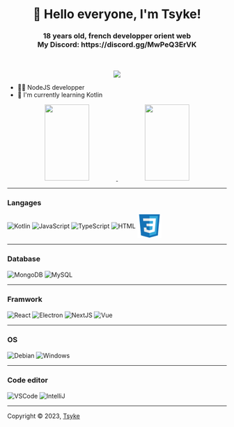 <!-- Links -->
<!-- https://dev.to/envoy_/150-badges-for-github-pnk -->
<!-- https://devicon.dev/ -->
<h1 align="center">👋 Hello everyone, I'm Tsyke!</h1>
<h3 align="center">18 years old, french developper orient web<br>My Discord: https://discord.gg/MwPeQ3ErVK</h3>
<br>

<p align="center">
    <a align="center" href="https://discords.com/bio/p/tsyke_" target="_blank">
        <img align="center" src="https://discord.c99.nl/widget/theme-1/1005778879572615168.png" />
    </a>
</p>

- 👨‍💻 NodeJS developper
- 📝 I'm currently learning Kotlin

<p align="center"></p>
<div align="center">
    <a href="https://github.com/tsyke">
        <img height="175em" width="45%"
            src="https://github-readme-stats.vercel.app/api?username=tsyke&count_private=true&show_icons=true&include_all_commits=true&theme=cobalt&bg_color=000000" />
        <img height="175em" width="45%"
            src="https://github-readme-stats.vercel.app/api/top-langs/?username=tsyke&lang=FR&theme=cobalt&bg_color=000000&langs_count=7" />
    </a>
</div>
<hr>
<h3> Langages </h3>
<div class="flex">
    <img align="center" alt="Kotlin" height="55" width="55"
        src="https://cdn.jsdelivr.net/gh/devicons/devicon/icons/kotlin/kotlin-original.svg">
    <img align="center" alt="JavaScript" height="55" width="55"
        src="https://cdn.jsdelivr.net/gh/devicons/devicon/icons/javascript/javascript-plain.svg">
    <img align="center" alt="TypeScript" height="55" width="55"
        src="https://cdn.jsdelivr.net/gh/devicons/devicon/icons/typescript/typescript-original.svg">
    <img align="center" alt="HTML" height="55" width="55"
        src="https://cdn.jsdelivr.net/gh/devicons/devicon/icons/html5/html5-plain-wordmark.svg">
    <img align="center" alt="CSS" height="55" width="55"
        src="https://raw.githubusercontent.com/devicons/devicon/master/icons/css3/css3-original.svg">
    <hr>
    <h3> Database </h3>
    <img align="center" alt="MongoDB" height="55" width="55"
        src="https://cdn.jsdelivr.net/gh/devicons/devicon/icons/mongodb/mongodb-original-wordmark.svg">
    <img align="center" alt="MySQL" height="55" width="55"
        src="https://cdn.jsdelivr.net/gh/devicons/devicon/icons/mysql/mysql-original.svg">
    <hr>
    <h3> Framwork </h3>
    <img align="center" alt="React" height="55" width="55"
        src="https://cdn.jsdelivr.net/gh/devicons/devicon/icons/react/react-original.svg">
    <img align="center" alt="Electron" height="55" width="55"
        src="https://cdn.jsdelivr.net/gh/devicons/devicon/icons/electron/electron-original.svg">
    <img align="center" alt="NextJS" height="55" width="55"
        src="https://cdn.jsdelivr.net/gh/devicons/devicon/icons/nextjs/nextjs-original.svg">
    <img align="center" alt="Vue" height="55" width="55"
        src="https://cdn.jsdelivr.net/gh/devicons/devicon/icons/vuejs/vuejs-original.svg">
    <hr>
    <h3> OS </h3>
    <img align="center" alt="Debian" height="55" width="55"
        src="https://cdn.jsdelivr.net/gh/devicons/devicon/icons/debian/debian-original-wordmark.svg">
    <img align="center" alt="Windows" height="55" width="55"
        src="https://cdn.jsdelivr.net/gh/devicons/devicon/icons/windows8/windows8-original.svg">
    <hr>
    <h3> Code editor </h3>
    <img align="center" alt="VSCode" height="55" width="55"
        src="https://cdn.jsdelivr.net/gh/devicons/devicon/icons/vscode/vscode-original.svg">
    <img align="center" alt="IntelliJ" height="55" width="55"
        src="https://cdn.jsdelivr.net/gh/devicons/devicon/icons/intellij/intellij-original.svg">
    <hr>
    Copyright ©️ 2023, <a href="https://github.com/tsyke">Tsyke</a>
